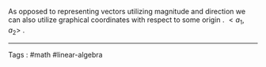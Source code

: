 As opposed to representing vectors utilizing magnitude and direction we can also utilize graphical coordinates with respect to some origin . $<a_1,a_2>$ . 
___ 

Tags : #math #linear-algebra